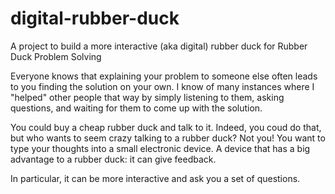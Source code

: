 # digital-rubber-duck
A project to build a more interactive (aka digital) rubber duck for Rubber Duck Problem Solving

Everyone knows that explaining your problem to someone else often leads to you finding the solution on your own. I know of many instances where I "helped" other people that way by simply listening to them, asking questions, and waiting for them to come up with the solution.

You could buy a cheap rubber duck and talk to it. Indeed, you coud do that, but who wants to seem crazy talking to a rubber duck? Not you! You want to type your thoughts into a small electronic device. A device that has a big advantage to a rubber duck: it can give feedback.

In particular, it can be more interactive and ask you a set of questions.
